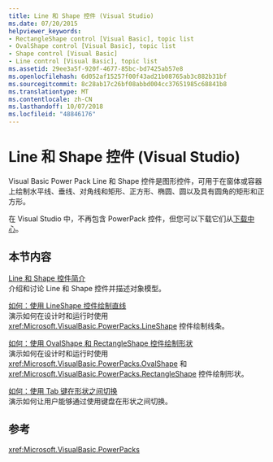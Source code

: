 ```yaml
---
title: Line 和 Shape 控件 (Visual Studio)
ms.date: 07/20/2015
helpviewer_keywords:
- RectangleShape control [Visual Basic], topic list
- OvalShape control [Visual Basic], topic list
- Shape control [Visual Basic]
- Line control [Visual Basic], topic list
ms.assetid: 29ee3a5f-920f-4677-85bc-bd7425ab57e8
ms.openlocfilehash: 6d052af15257f00f43ad21b08765ab3c882b31bf
ms.sourcegitcommit: 8c28ab17c26bf08abbd004cc37651985c68841b8
ms.translationtype: MT
ms.contentlocale: zh-CN
ms.lasthandoff: 10/07/2018
ms.locfileid: "48846176"
---
```

# <a name="line-and-shape-controls-visual-studio"></a>Line 和 Shape 控件 (Visual Studio)
Visual Basic Power Pack Line 和 Shape 控件是图形控件，可用于在窗体或容器上绘制水平线、垂线、对角线和矩形、正方形、椭圆、圆以及具有圆角的矩形和正方形。  
  
 在 Visual Studio 中，不再包含 PowerPack 控件，但您可以下载它们从[下载中心](https://www.microsoft.com/en-us/download/details.aspx?id=25169)。  
  
## <a name="in-this-section"></a>本节内容  
 [Line 和 Shape 控件简介](../../../visual-basic/developing-apps/windows-forms/introduction-to-the-line-and-shape-controls-visual-studio.md)  
 介绍和讨论 Line 和 Shape 控件并描述对象模型。  
  
 [如何：使用 LineShape 控件绘制直线](../../../visual-basic/developing-apps/windows-forms/how-to-draw-lines-with-the-lineshape-control-visual-studio.md)  
 演示如何在设计时和运行时使用 <xref:Microsoft.VisualBasic.PowerPacks.LineShape> 控件绘制线条。  
  
 [如何：使用 OvalShape 和 RectangleShape 控件绘制形状](../../../visual-basic/developing-apps/windows-forms/how-to-draw-shapes-with-the-ovalshape-and-rectangleshape-controls.md)  
 演示如何在设计时和运行时使用 <xref:Microsoft.VisualBasic.PowerPacks.OvalShape> 和 <xref:Microsoft.VisualBasic.PowerPacks.RectangleShape> 控件绘制形状。  
  
 [如何：使用 Tab 键在形状之间切换](../../../visual-basic/developing-apps/windows-forms/how-to-enable-tabbing-between-shapes-visual-studio.md)  
 演示如何让用户能够通过使用键盘在形状之间切换。  
  
## <a name="reference"></a>参考  
 <xref:Microsoft.VisualBasic.PowerPacks>
